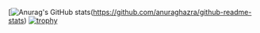 [![Anurag's GitHub stats](https://github-readme-stats.vercel.app/api?username=haiha210&theme=onedark&show_icons=true)(https://github.com/anuraghazra/github-readme-stats)
[![trophy](https://github-profile-trophy.vercel.app/?username=haiha210&theme=onedark&column=7)](https://github.com/ryo-ma/github-profile-trophy)
